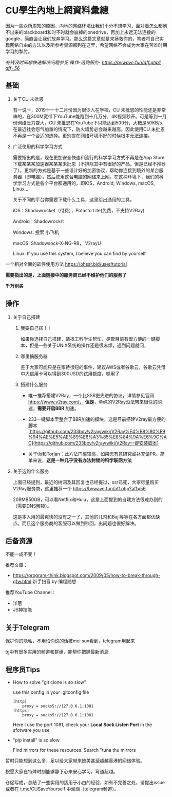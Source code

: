 # CU學生內地上網資料彙總

因为一些众所周知的原因，内地的网络环境让我们十分不想学习，面对着怎么都刷不出来的blackboard和时不时就会崩掉的onedrive，再加上永远无法连接的google，简直会让我们放弃学习。那么这篇文章就是来拯救你的，笔者将自己实现网络自由的方法以及所参考资源都列在这里，希望网络不会成为大家在苦难时期学习的掣肘。

*有钱没时间想快速解决问题参见 操作-选购服务- https://bywave.fun/aff.php?aff=56*

## 基础

1. 关于CU 未批恩

   有一说一，2019十一十二月份因为很少人在学校，CU 未批恩的性能还是非常棒的，在300M宽带下YouTube能跑到十几万分，4K视频秒开。可是等到一月份网络压力变大，CU 未批恩在YouTube下只能达到500分，大概是50KB/s. 在最近社会怨气加重的情况下，防火墙势必会越来越高，因此使用CU 未批恩不再是一个合适的选择。更别提在网络环境不好的时候根本无法连接。

2. 广泛使用的科学学习方式

   需要指出的是，现在更加安全快速和流行的科学学习方式不再是在App Store下载某某某加速器某某某未批恩（不排除其中有很好的产品，但是已经不推荐了）。更新的方式是基于一些设计好的加密协议，帮助你连接到境外的某台服务器（即电脑），然后使用这台电脑的网络来上网。在这种环境下，我们的科学学习方式是各个平台都通用的，即iOS，Android, Windows, macOS, Linux... 

   关于不同的平台你需要下载什么工具，这里给出通用的工具。

   iOS：Shadowrocket（付费），Potasto Lite(免费，不支持V2Ray)

   Android：Shadowrockrt

   Windows: 搜索 小飞机

   macOS: Shadowsock-X-NG-R8， V2rayU

   Linux: If you use this system, I believe you can find by yourself

一个相对全面的软件使用方法 https://ohssr.bid/user/tutorial

**需要指出的是，上面链接中的服务商已经不维护他们的服务了**

**千万别买**

## 操作

1. 关于自己搭建
   1. 我要自己搭！！

      如果你选择自己搭建，请找工科学生帮忙，尽管目前有很方便的一键脚本，但是一些关于UNIX系统的操作还是很麻烦，遇到问题就问，

   2. 哪里搞服务器

      鉴于大家可能只是在家待很短的事件，建议AWS或者谷歌云，谷歌云凭借中大信用卡可以得到300USD的试用额度，够用了

   3. 搭建什么服务

      * 唯一推荐搭建V2Ray，一个比SSR更先进的协议，详情参见官网 https://www.v2ray.com/， **但是**，单纯的V2Ray没法带来很快的网速，**需要开启BBR** 加速。

      * 233一键脚本里整合了BBR加速的模块，这是目前搭建V2ray最方便的脚本[https://github.com/233boy/v2ray/wiki/V2Ray%E4%B8%80%E9%94%AE%E5%AE%89%E8%A3%85%E8%84%9A%E6%9C%AC](https://github.com/233boy/v2ray/wiki/V2Ray一键安装脚本)

      * 关于tls和Torjan：此方法门槛较高，如果您有意研究或补充请PR。简单来说，**这是一种几乎没有办法封锁的科学联网方法**

2. 关于选购什么服务

   上面已经提到，最近的树洞及其回复也已经提过，ssr已死，大家尽量购买V2Ray服务商，这里推荐一个 https://bywave.fun/aff.php?aff=56

   20RMB50GB，可以看Netflix和Hulu，这是上面提到的自建方法很难办到的（需要DNS解锁）。

   这是本人用的最爽快的没有之一了，其他的几鸡和Baji等等在各方面都优缺点。而且这个服务商的客服可以做到秒回，出问题也很好解决。

## 后备资源  

不能一成不变！

推荐文章：

* https://program-think.blogspot.com/2009/05/how-to-break-through-gfw.html 新手扫盲 by 编程随想



推荐YouTube Channel：

* 洋葱
* JS神技能

## 关于Telegram

保护你的隐私，不用怕你说的话被mei sun看到，telegram用起来

tg中有很多实用的频道和群组，能帮你把握最新消息



## 程序员Tips

* How to solve "git clone is so slow"

  use this config in your .gitconfig file

  ```
  [http]
      proxy = socks5://127.0.0.1:1081
  [https]
      proxy = socks5://127.0.0.1:1081
  
  ```

  Here I use the port 1081, check your **Local Sock Listen Port** in the sfotware you use

* "pip install" is so slow

  Find mirrors for these resources. Search "tuna thu mirrors



暂时只能想到这么多，足以给大家带来媲美甚至超越香港的网络体验。

祝愿大家在特殊时刻能够静下心来安心学习，弯道超越。

仓促写成，总结了一些实用的适用于小白的经验，如有不完善之处，请提出issue或者在 t.me/CUSaveYourself 中滴滴（telegram频道）。
